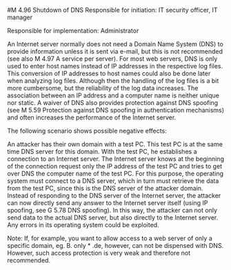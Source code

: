#M 4.96 Shutdown of DNS
Responsible for initiation: IT security officer, IT manager

Responsible for implementation: Administrator

An Internet server normally does not need a Domain Name System (DNS) to provide information unless it is sent via e-mail, but this is not recommended (see also M 4.97 A service per server). For most web servers, DNS is only used to enter host names instead of IP addresses in the respective log files. This conversion of IP addresses to host names could also be done later when analyzing log files. Although then the handling of the log files is a bit more cumbersome, but the reliability of the log data increases. The association between an IP address and a computer name is neither unique nor static. A waiver of DNS also provides protection against DNS spoofing (see M 5.59 Protection against DNS spoofing in authentication mechanisms) and often increases the performance of the Internet server.

The following scenario shows possible negative effects:

An attacker has their own domain with a test PC. This test PC is at the same time DNS server for this domain. With the test PC, he establishes a connection to an Internet server. The Internet server knows at the beginning of the connection request only the IP address of the test PC and tries to get over DNS the computer name of the test PC. For this purpose, the operating system must connect to a DNS server, which in turn must retrieve the data from the test PC, since this is the DNS server of the attacker domain. Instead of responding to the DNS server of the Internet server, the attacker can now directly send any answer to the Internet server itself (using IP spoofing, see G 5.78 DNS spoofing). In this way, the attacker can not only send data to the actual DNS server, but also directly to the Internet server. Any errors in its operating system could be exploited.

Note: If, for example, you want to allow access to a web server of only a specific domain, eg. B. only * .de, however, can not be dispensed with DNS. However, such access protection is very weak and therefore not recommended.



